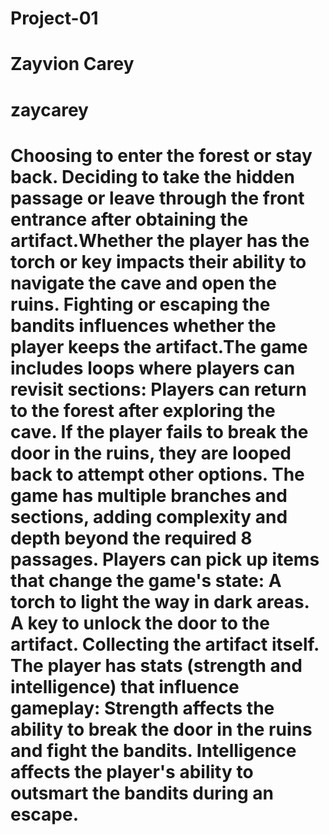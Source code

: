 # Project-01

# Zayvion Carey

# zaycarey

# Choosing to enter the forest or stay back. Deciding to take the hidden passage or leave through the front entrance after obtaining the artifact.Whether the player has the torch or key impacts their ability to navigate the cave and open the ruins. Fighting or escaping the bandits influences whether the player keeps the artifact.The game includes loops where players can revisit sections: Players can return to the forest after exploring the cave. If the player fails to break the door in the ruins, they are looped back to attempt other options. The game has multiple branches and sections, adding complexity and depth beyond the required 8 passages. Players can pick up items that change the game's state: A torch to light the way in dark areas. A key to unlock the door to the artifact. Collecting the artifact itself. The player has stats (strength and intelligence) that influence gameplay: Strength affects the ability to break the door in the ruins and fight the bandits. Intelligence affects the player's ability to outsmart the bandits during an escape.
